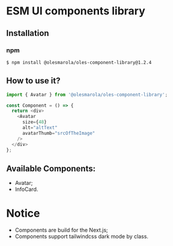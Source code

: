 # ESM UI components library

## Installation

### npm
```console
$ npm install @olesmarola/oles-component-library@1.2.4
```

## How to use it?
```javascript
import { Avatar } from '@olesmarola/oles-component-library';

const Component = () => {
  return <div>
    <Avatar
      size={48}
      alt="altText"
      avatarThumb="srcOfTheImage"
    />
  </div>  
};
```

## Available Components:
- Avatar;
- InfoCard.

# Notice
- Components are build for the Next.js;
- Components support tailwindcss dark mode by class.
